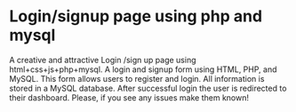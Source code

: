 # Login/signup page using php and mysql
A creative and attractive Login /sign up page using html+css+js+php+mysql. 
A login and signup form using HTML, PHP, and MySQL. This form allows users to register and login. All information is stored in a MySQL database. After successful login the user is redirected to their dashboard.  Please, if you see any issues make them known!
